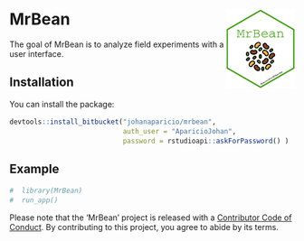 
<!-- README.md is generated from README.Rmd. Please edit that file -->

# MrBean <img src="man/figures/hex-MrBean.png" width="120px" align="right"/>

<!-- badges: start -->
<!-- badges: end -->

The goal of MrBean is to analyze field experiments with a user
interface.

## Installation

You can install the package:

``` r
devtools::install_bitbucket("johanaparicio/mrbean", 
                            auth_user = "AparicioJohan", 
                            password = rstudioapi::askForPassword() )
```

## Example

``` r
#  library(MrBean)
#  run_app()
```

Please note that the ‘MrBean’ project is released with a [Contributor
Code of Conduct](CODE_OF_CONDUCT.md). By contributing to this project,
you agree to abide by its terms.
